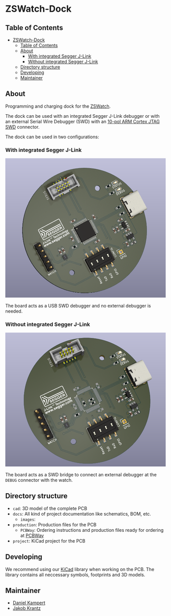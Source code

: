 # ZSWatch-Dock

## Table of Contents

- [ZSWatch-Dock](#zswatch-dock)
  - [Table of Contents](#table-of-contents)
  - [About](#about)
    - [With integrated Segger J-Link](#with-integrated-segger-j-link)
    - [Without integrated Segger J-Link](#without-integrated-segger-j-link)
  - [Directory structure](#directory-structure)
  - [Developing](#developing)
  - [Maintainer](#maintainer)

## About

Programming and charging dock for the [ZSWatch](https://github.com/jakkra/ZSWatch).

The dock can be used with an integrated Segger J-Link debugger or with an external Serial Wire Debugger (SWD) with an [10-pol ARM Cortex JTAG SWD](https://developer.arm.com/documentation/101416/0100/Hardware-Description/Target-Interfaces/Cortex-Debug--10-pin-) connector.

The dock can be used in two configurations:

### With integrated Segger J-Link

![PCB Top side](/docs/images/Preview.png)

The board acts as a USB SWD debugger and no external debugger is needed.

### Without integrated Segger J-Link

![PCB Top side](/docs/images/Preview_WithoutJLink.png)

The board acts as a SWD bridge to connect an external debugger at the `DEBUG` connector with the watch.

## Directory structure

- `cad`: 3D model of the complete PCB
- `docs`: All kind of project documentation like schematics, BOM, etc.
  - `images`:
- `production`: Production files for the PCB
  - `PCBWay`: Ordering instructions and production files ready for ordering at [PCBWay](https://www.pcbway.com/)
- `project`: KiCad project for the PCB

## Developing

We recommend using our [KiCad](https://github.com/Kampi/KiCad) library when working on the PCB. The library contains all neccessary symbols, footprints and 3D models.

## Maintainer

- [Daniel Kampert](mailto:daniel.kameprt@kampis-elektroecke.de)
- [Jakob Krantz](mail@jakobkrantz.se)
